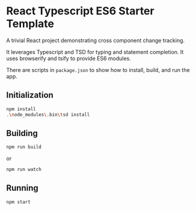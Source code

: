 # React Typescript ES6 Starter Template

A trivial React project demonstrating cross component change tracking. 

It leverages Typescript and TSD for typing and statement completion.  It uses browserify and tsify to provide ES6 modules.

There are scripts in `package.json` to show how to install, build, and run the app.

## Initialization
```sh
npm install
.\node_modules\.bin\tsd install
```

## Building
```sh
npm run build
```

or

```sh
npm run watch
```

## Running
```
npm start
```
